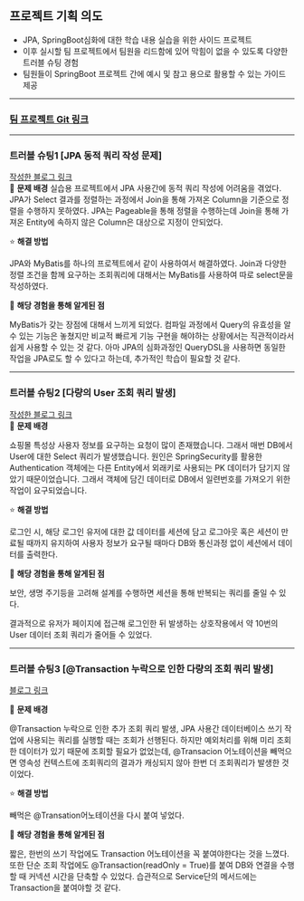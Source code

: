 ## 프로젝트 기획 의도
* JPA, SpringBoot심화에 대한 학습 내용 실습을 위한 사이드 프로젝트
* 이후 실시할 팀 프로젝트에서 팀원을 리드함에 있어 막힘이 없을 수 있도록 다양한 트러블 슈팅 경험
* 팀원들이 SpringBoot 프로젝트 간에 예시 및 참고 용으로 활용할 수 있는 가이드 제공  

<hr>

### <a href="https://github.com/Kim-soung-won/Team_Idle/tree/Readme">팀 프로젝트 Git 링크</a>  

<hr>

### 트러블 슈팅1 [JPA 동적 쿼리 작성 문제]
<a href="https://rlatmddnjs0103.tistory.com/214">작성한 블로그 링크</a>  
🚨 **문제 배경**
실습용 프로젝트에서 JPA 사용간에 동적 쿼리 작성에 어려움을 겪었다. JPA가 Select 결과를 정렬하는 과정에서 Join을 통해 가져온 Column을 기준으로 정렬을 수행하지 못하였다.
JPA는 Pageable을 통해 정렬을 수행하는데 Join을 통해 가져온 Entity에 속하지 않은 Column은 대상으로 지정이 안되었다.

⭐️ **해결 방법**

JPA와 MyBatis를 하나의 프로젝트에서 같이 사용하여서 해결하였다. Join과 다양한 정렬 조건을 함께 요구하는 조회쿼리에 대해서는 MyBatis를 사용하여 따로 select문을 작성하였다.

🤩 **해당 경험을 통해 알게된 점**

MyBatis가 갖는 장점에 대해서 느끼게 되었다. 컴파일 과정에서 Query의 유효성을 알 수 있는 기능은 놓쳤지만 비교적 빠르게 기능 구현을 해야하는 상황에서는 직관적이라서 쉽게 사용할 수 있는 것 같다. 아마 JPA의 심화과정인 QueryDSL을 사용하면 동일한 작업을 JPA로도 할 수 있다고 하는데, 추가적인 학습이 필요할 것 같다.  

<hr>

### 트러블 슈팅2 [다량의 User 조회 쿼리 발생]
<a href="https://rlatmddnjs0103.tistory.com/189">작성한 블로그 링크</a>  
🚨 **문제 배경**

쇼핑몰 특성상 사용자 정보를 요구하는 요청이 많이 존재했습니다. 그래서 매번 DB에서 User에 대한 Select 쿼리가 발생했습니다. 
 원인은 SpringSecurity를 활용한 Authentication 객체에는 다른 Entity에서 외래키로 사용되는 PK 데이터가 담기지 않았기 때문이었습니다. 그래서 객체에 담긴 데이터로 DB에서 일련번호를 가져오기 위한 작업이 요구되었습니다.

⭐️ **해결 방법**

로그인 시, 해당 로그인 유저에 대한 값 데이터를 세션에 담고 로그아웃 혹은 세션이 만료될 때까지 유지하여 사용자 정보가 요구될 때마다 DB와 통신과정 없이 세션에서 데이터를 출력한다.

🤩 **해당 경험을 통해 알게된 점**

보안, 생명 주기등을 고려해 설계를 수행하면 세션을 통해 반복되는 쿼리를 줄일 수 있다.

결과적으로 유저가 페이지에 접근해 로그인한 뒤 발생하는 상호작용에서 약 10번의 User 데이터 조회 쿼리가 줄어들 수 있었다.

<hr>

### 트러블 슈팅3 [@Transaction 누락으로 인한 다량의 조회 쿼리 발생]

[블로그 링크](https://rlatmddnjs0103.tistory.com/190)

🚨 **문제 배경**

@Transaction 누락으로 인한 추가 조회 쿼리 발생, JPA 사용간 데이터베이스 쓰기 작업에 사용되는 쿼리를 실행할 때는 조회가 선행된다. 하지만 예외처리를 위해 미리 조회한 데이터가 있기 때문에 조회할 필요가 없었는데, @Transacion 어노테이션을 빼먹으면 영속성 컨텍스트에 조회쿼리의 결과가 캐싱되지 않아 한번 더 조회쿼리가 발생한 것이었다.

⭐️ **해결 방법**

빼먹은 @Transation어노테이션을 다시 붙여 넣었다.

🤩 **해당 경험을 통해 알게된 점**

짧은, 한번의 쓰기 작업에도 Transaction 어노테이션을 꼭 붙여야한다는 것을 느꼈다. 또한 단순 조회 작업에도 @Transaction(readOnly = True)를 붙여 DB와 연결을 수행할 때 커넥션 시간을 단축할 수 있었다. 습관적으로 Service단의 메서드에는 Transaction을 붙여야할 것 같다.
